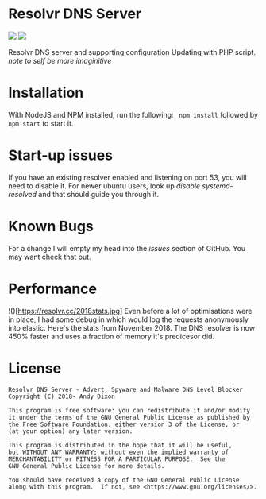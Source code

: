 # Resolvr DNS Server
![](https://scrutinizer-ci.com/g/andydixon/resolvr-server/badges/quality-score.png?b=master) ![](https://scrutinizer-ci.com/g/andydixon/resolvr-server/badges/build.png?b=master)

Resolvr DNS server and supporting configuration Updating with PHP script. _note to self be more imaginitive_

# Installation #

With NodeJS and NPM installed, run the following:
``` npm install``` followed by ``` npm start ``` to start it.

# Start-up issues #

If you have an existing resolver enabled and listening on port 53, you will need to disable it. For newer ubuntu users, look up *disable systemd-resolved* and that should guide you through it. 


# Known Bugs #

For a change I will empty my head into the *issues* section of GitHub. You may want check that out.

# Performance #

!()[https://resolvr.cc/2018stats.jpg]
Even before a lot of optimisations were in place, I had some debug in which would log the requests anonymously into elastic. Here's the stats from November 2018. The DNS resolver is now 450% faster and uses a fraction of memory it's predicesor did.


# License #

    Resolvr DNS Server - Advert, Spyware and Malware DNS Level Blocker
    Copyright (C) 2018- Andy Dixon

    This program is free software: you can redistribute it and/or modify
    it under the terms of the GNU General Public License as published by
    the Free Software Foundation, either version 3 of the License, or
    (at your option) any later version.

    This program is distributed in the hope that it will be useful,
    but WITHOUT ANY WARRANTY; without even the implied warranty of
    MERCHANTABILITY or FITNESS FOR A PARTICULAR PURPOSE.  See the
    GNU General Public License for more details.

    You should have received a copy of the GNU General Public License
    along with this program.  If not, see <https://www.gnu.org/licenses/>.
